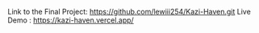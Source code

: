 Link to the Final Project: https://github.com/lewiii254/Kazi-Haven.git
Live Demo : https://kazi-haven.vercel.app/
